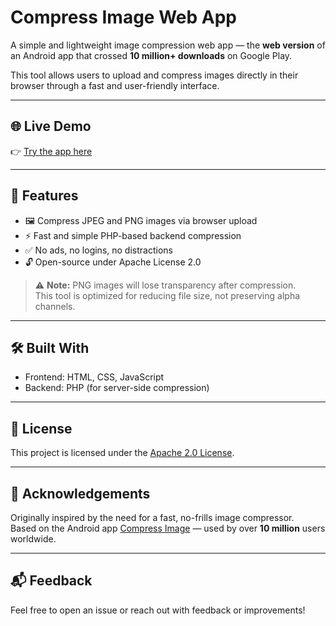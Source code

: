 # Compress Image Web App

A simple and lightweight image compression web app — the **web version** of an Android app that crossed **10 million+ downloads** on Google Play.

This tool allows users to upload and compress images directly in their browser through a fast and user-friendly interface.

---

## 🌐 Live Demo

👉 [Try the app here](https://mobso.in/compress_image_web_app/)

---

## 📌 Features

- 🖼️ Compress JPEG and PNG images via browser upload  
- ⚡ Fast and simple PHP-based backend compression  
- ✅ No ads, no logins, no distractions  
- 🔓 Open-source under Apache License 2.0

> ⚠️ **Note:** PNG images will lose transparency after compression.  
> This tool is optimized for reducing file size, not preserving alpha channels.

---

## 🛠️ Built With

- Frontend: HTML, CSS, JavaScript  
- Backend: PHP (for server-side compression)

---

## 📄 License

This project is licensed under the [Apache 2.0 License](https://www.apache.org/licenses/LICENSE-2.0).

---

## 🙌 Acknowledgements

Originally inspired by the need for a fast, no-frills image compressor.  
Based on the Android app [Compress Image](#) — used by over **10 million** users worldwide.

---

## 📬 Feedback

Feel free to open an issue or reach out with feedback or improvements!
